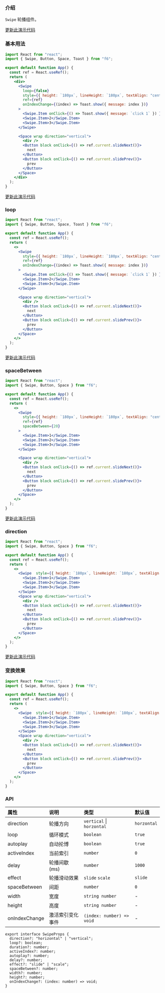 <div class="block-panel">

<h3>介绍</h3>

`Swipe` 轮播组件。


</div>
<div class="block-panel">
        <a class="to-github-link" target="_blank" href=https://github.com/Webang/f6/tree/master/packages/f6/packages/swipe/demo/basic.md>更新此演示代码</a>
        <h3>基本用法</h3>

```jsx
import React from "react";
import { Swipe, Button, Space, Toast } from "f6";

export default function App() {
  const ref = React.useRef();
  return (
    <div>
      <Swipe
        loop={false}
        style={{ height: `180px`, lineHeight: `180px`, textAlign: "center" }}
        ref={ref}
        onIndexChange={(index) => Toast.show({ message: index })}
      >
        <Swipe.Item onClick={() => Toast.show({ message: `click 1` }) }>1</Swipe.Item>
        <Swipe.Item>2</Swipe.Item>
        <Swipe.Item>3</Swipe.Item>
      </Swipe>

      <Space wrap direction="vertical">
        <div />
        <Button block onClick={() => ref.current.slideNext()}>
          next
        </Button>
        <Button block onClick={() => ref.current.slidePrev()}>
          prev
        </Button>
      </Space>
    </div>
  );
}
```
</div>

<div class="block-panel">
        <a class="to-github-link" target="_blank" href=https://github.com/Webang/f6/tree/master/packages/f6/packages/swipe/demo/loop.md>更新此演示代码</a>
        <h3>loop</h3>

```jsx
import React from "react";
import { Swipe, Button, Space, Toast } from "f6";

export default function App() {
  const ref = React.useRef();
  return (
    <>
      <Swipe
        style={{ height: `180px`, lineHeight: `180px`, textAlign: "center" }}
        ref={ref}
        onIndexChange={(index) => Toast.show({ message: index })}
      >
        <Swipe.Item onClick={() => Toast.show({ message: `click 1` }) }>1</Swipe.Item>
        <Swipe.Item>2</Swipe.Item>
        <Swipe.Item>3</Swipe.Item>
      </Swipe>

      <Space wrap direction="vertical">
        <div />
        <Button block onClick={() => ref.current.slideNext()}>
          next
        </Button>
        <Button block onClick={() => ref.current.slidePrev()}>
          prev
        </Button>
      </Space>
    </>
  );
}
```
</div>

<div class="block-panel">
        <a class="to-github-link" target="_blank" href=https://github.com/Webang/f6/tree/master/packages/f6/packages/swipe/demo/spaceBetween.md>更新此演示代码</a>
        <h3>spaceBetween</h3>

```jsx
import React from "react";
import { Swipe, Button, Space } from "f6";

export default function App() {
  const ref = React.useRef();
  return (
    <>
      <Swipe
        style={{ height: `180px`, lineHeight: `180px`, textAlign: "center" }}
        ref={ref}
        spaceBetween={20}
      >
        <Swipe.Item>1</Swipe.Item>
        <Swipe.Item>2</Swipe.Item>
        <Swipe.Item>3</Swipe.Item>
      </Swipe>

      <Space wrap direction="vertical">
        <div />
        <Button block onClick={() => ref.current.slideNext()}>
          next
        </Button>
        <Button block onClick={() => ref.current.slidePrev()}>
          prev
        </Button>
      </Space>
    </>
  );
}
```
</div>

<div class="block-panel">
        <a class="to-github-link" target="_blank" href=https://github.com/Webang/f6/tree/master/packages/f6/packages/swipe/demo/direction.md>更新此演示代码</a>
        <h3>direction</h3>

```jsx
import React from "react";
import { Swipe, Button, Space } from "f6";

export default function App() {
  const ref = React.useRef();
  return (
    <>
      <Swipe  style={{ height: `180px`, lineHeight: `180px`, textAlign: "center" }} ref={ref} direction="vertical">
        <Swipe.Item>1</Swipe.Item>
        <Swipe.Item>2</Swipe.Item>
        <Swipe.Item>3</Swipe.Item>
      </Swipe>
      <Space wrap direction="vertical">
        <div />
        <Button block onClick={() => ref.current.slideNext()}>
          next
        </Button>
        <Button block onClick={() => ref.current.slidePrev()}>
          prev
        </Button>
      </Space>
    </>
  );
}
```
</div>

<div class="block-panel">
        <a class="to-github-link" target="_blank" href=https://github.com/Webang/f6/tree/master/packages/f6/packages/swipe/demo/effect.md>更新此演示代码</a>
        <h3>变换效果</h3>

```jsx
import React from "react";
import { Swipe, Button, Space } from "f6";

export default function App() {
  const ref = React.useRef();
  return (
    <>
      <Swipe  style={{ height: `180px`, lineHeight: `180px`, textAlign: "center" }} ref={ref} effect="scale">
        <Swipe.Item>1</Swipe.Item>
        <Swipe.Item>2</Swipe.Item>
        <Swipe.Item>3</Swipe.Item>
      </Swipe>
      <Space wrap direction="vertical">
        <div />
        <Button block onClick={() => ref.current.slideNext()}>
          next
        </Button>
        <Button block onClick={() => ref.current.slidePrev()}>
          prev
        </Button>
      </Space>
    </>
  );
}
```
</div>
<div class="block-panel">

<h3>API</h3>

| 属性 | 说明 | 类型 | 默认值 |
| :-  | :- | :- | :- |
| direction | 轮播方向 | `vertical` \| `horzontal` | `horzontal` |
| loop | 循环模式 | `boolean` | `true` |
| autoplay | 自动抡博 | `boolean` | `true` |
| activeIndex | 当前索引 | `number` | `0` |
| delay | 轮播间歇(ms) | `number` | `1000` |
| effect | 轮播滑动效果 | `slide` `scale` | `slide` |
| spaceBetween | 间距 | `number` | `0` |
| width | 宽度 | `string number` | - |
| height | 高度 | `string number` | - |
| onIndexChange | 激活索引变化事件 | `(index: number) => void` | - |

```tsx
export interface SwipeProps {
  direction?: "horizontal" | "vertical";
  loop?: boolean;
  duration?: number;
  activeIndex?: number;
  autoplay?: number;
  delay?: number;
  effect?: "slide" | "scale";
  spaceBetween?: number;
  width?: number;
  height?: number;
  onIndexChange?: (index: number) => void;
}
```
</div>